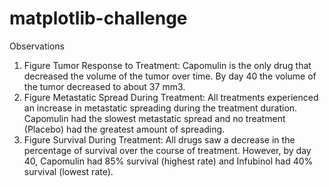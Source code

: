 # matplotlib-challenge

Observations

1. Figure Tumor Response to Treatment: Capomulin is the only drug that decreased the volume of the tumor over time. By day 40 the volume of the tumor decreased to about 37 mm3.
2. Figure Metastatic Spread During Treatment: All treatments experienced an increase in metastatic spreading during the treatment duration. Capomulin had the slowest metastatic spread and no treatment (Placebo) had the greatest amount of spreading. 
3. Figure Survival During Treatment: All drugs saw a decrease in the percentage of survival over the course of treatment. However, by day 40, Capomulin had 85% survival (highest rate) and Infubinol had 40% survival (lowest rate).